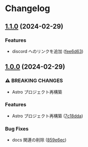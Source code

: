 # Changelog

## [1.1.0](https://github.com/2rabs/nito.club/compare/v1.0.0...v1.1.0) (2024-02-29)


### Features

* discord へのリンクを追加 ([fee6d63](https://github.com/2rabs/nito.club/commit/fee6d63bca58a30ca82ef30808c2d51bf3f3aaa9))

## [1.0.0](https://github.com/2rabs/nito.club/compare/v0.1.0...v1.0.0) (2024-02-29)


### ⚠ BREAKING CHANGES

* Astro プロジェクト再構築

### Features

* Astro プロジェクト再構築 ([7c18dda](https://github.com/2rabs/nito.club/commit/7c18dda768fa4dd07fb2e3d661bfe2186e6759f7))


### Bug Fixes

* docs 関連の削除 ([859e6ec](https://github.com/2rabs/nito.club/commit/859e6ecbfd5b99ddaa71d4357890105cd916e2e1))
